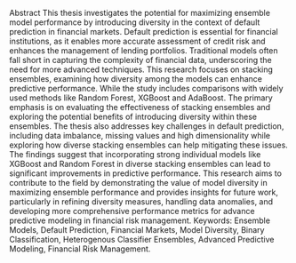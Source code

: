 Abstract
This thesis investigates the potential for maximizing ensemble model performance
by introducing diversity in the context of default prediction in financial markets.
Default prediction is essential for financial institutions, as it enables more accurate
assessment of credit risk and enhances the management of lending portfolios.
Traditional models often fall short in capturing the complexity of financial data,
underscoring the need for more advanced techniques. This research focuses on
stacking ensembles, examining how diversity among the models can enhance
predictive performance. While the study includes comparisons with widely used
methods like Random Forest, XGBoost and AdaBoost. The primary emphasis is on
evaluating the effectiveness of stacking ensembles and exploring the potential
benefits of introducing diversity within these ensembles.
The thesis also addresses key challenges in default prediction, including data
imbalance, missing values and high dimensionality while exploring how diverse
stacking ensembles can help mitigating these issues. The findings suggest that
incorporating strong individual models like XGBoost and Random Forest in diverse
stacking ensembles can lead to significant improvements in predictive performance.
This research aims to contribute to the field by demonstrating the value of model
diversity in maximizing ensemble performance and provides insights for future work,
particularly in refining diversity measures, handling data anomalies, and developing
more comprehensive performance metrics for advance predictive modeling in
financial risk management.
Keywords: Ensemble Models, Default Prediction, Financial Markets, Model Diversity, Binary
Classification, Heterogenous Classifier Ensembles, Advanced Predictive Modeling, Financial Risk
Management.
